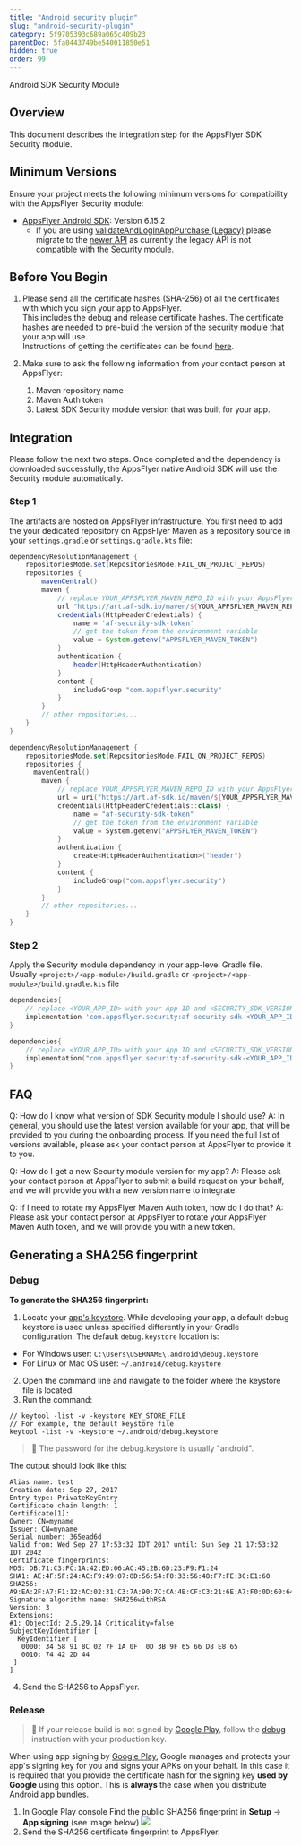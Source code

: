 ```yaml
---
title: "Android security plugin"
slug: "android-security-plugin"
category: 5f9705393c689a065c409b23
parentDoc: 5fa0443749be540011850e51
hidden: true
order: 99
---
```


Android SDK Security Module

## Overview
This document describes the integration step for the AppsFlyer SDK Security module.


## Minimum Versions

Ensure your project meets the following minimum versions for compatibility with the AppsFlyer Security module:

- [AppsFlyer Android SDK](https://dev.appsflyer.com/hc/docs/android-sdk): Version 6.15.2
    * If you are using [validateAndLogInAppPurchase (Legacy)](https://dev.appsflyer.com/hc/docs/validate-and-log-purchase-android#validateandloginapppurchase-legacy) please migrate to the [newer API](https://dev.appsflyer.com/hc/docs/validate-and-log-purchase-android#implement-validateandloginapppurchase-beta) as currently the legacy API is not compatible with the Security module. 


## Before You Begin

 1. Please send all the certificate hashes (SHA-256) of all the certificates with which you sign your app to AppsFlyer. <br>This includes the debug and release certificate hashes. The certificate hashes are needed to pre-build the version of the security module that your app will use.</br>
Instructions of getting the certificates can be found [here](#sha256-fingerprint). </br>

2. Make sure to ask the following information from your contact person at AppsFlyer:
	1. Maven repository name
	2. Maven Auth token
	3. Latest SDK Security module version that was built for your app.


## Integration

Please follow the next two steps. Once completed and the dependency is downloaded successfully, the AppsFlyer native Android SDK will use the Security  module automatically. 

### Step 1
The artifacts are hosted on AppsFlyer infrastructure.
You first need to add the your dedicated repository on AppsFlyer Maven as a repository source in your `settings.gradle` or `settings.gradle.kts` file:
```groovy
dependencyResolutionManagement {
    repositoriesMode.set(RepositoriesMode.FAIL_ON_PROJECT_REPOS)
    repositories {
        mavenCentral()
        maven {
            // replace YOUR_APPSFLYER_MAVEN_REPO_ID with your AppsFlyer Maven Repo ID (starting with af-rn-)
            url "https://art.af-sdk.io/maven/${YOUR_APPSFLYER_MAVEN_REPO_ID}"
            credentials(HttpHeaderCredentials) {
                name = 'af-security-sdk-token'
                // get the token from the environment variable
                value = System.getenv("APPSFLYER_MAVEN_TOKEN")
            }
            authentication {
                header(HttpHeaderAuthentication)
            }
            content { 
                includeGroup "com.appsflyer.security" 
            }
        }
        // other repositories...
    }
}
```
```kotlin
dependencyResolutionManagement {
    repositoriesMode.set(RepositoriesMode.FAIL_ON_PROJECT_REPOS)    
    repositories {
      mavenCentral()
        maven {
            // replace YOUR_APPSFLYER_MAVEN_REPO_ID with your AppsFlyer Maven Repo ID (starting with af-rn-)
            url = uri("https://art.af-sdk.io/maven/${YOUR_APPSFLYER_MAVEN_REPO_ID}")
            credentials(HttpHeaderCredentials::class) {
                name = "af-security-sdk-token"
                // get the token from the environment variable
                value = System.getenv("APPSFLYER_MAVEN_TOKEN")
            }
            authentication {
                create<HttpHeaderAuthentication>("header")
            }
            content {
                includeGroup("com.appsflyer.security")
            }
        }
        // other repositories...
    }
}
```

### Step 2

Apply the Security module dependency in your app-level Gradle file.
Usually `<project>/<app-module>/build.gradle` or `<project>/<app-module>/build.gradle.kts` file

```groovy
dependencies{
    // replace <YOUR_APP_ID> with your App ID and <SECURITY_SDK_VERSION> with the version of the Security module   
    implementation 'com.appsflyer.security:af-security-sdk-<YOUR_APP_ID>:<SECURITY_SDK_VERSION>'
}
```
```kotlin
dependencies{
    // replace <YOUR_APP_ID> with your App ID and <SECURITY_SDK_VERSION> with the version of the Security SDK   
    implementation("com.appsflyer.security:af-security-sdk-<YOUR_APP_ID>:<SECURITY_SDK_VERSION>")
}
```
## FAQ

Q: How do I know what version of SDK Security module I should use? 
A: In general, you should use the latest version available for your app, that will be provided to you during the onboarding process. If you need the full list of versions available, please ask your contact person at AppsFlyer to provide it to you. 

Q: How do I get a new Security module version for my app? 
A: Please ask your contact person at AppsFlyer to submit a build request on your behalf, and we will provide you with a new version name to integrate.

Q: If I need to rotate my AppsFlyer Maven Auth token, how do I do that? 
A: Please ask your contact person at AppsFlyer to rotate your AppsFlyer Maven Auth token, and we will provide you with a new token.

## Generating a SHA256 fingerprint
### Debug
**To generate the SHA256 fingerprint:**

1. Locate your [app's keystore](https://developer.android.com/training/articles/keystore).
  While developing your app, a default debug keystore is used unless specified differently in your Gradle configuration.
  The default `debug.keystore` location is:
  * For Windows user: `C:\Users\USERNAME\.android\debug.keystore`
  * For Linux or Mac OS user: `~/.android/debug.keystore`
2. Open the command line and navigate to the folder where the keystore file is located.
3. Run the command:

```shell
// keytool -list -v -keystore KEY_STORE_FILE
// For example, the default keystore file 
keytool -list -v -keystore ~/.android/debug.keystore
```

> 🚧 The password for the debug.keystore is usually \"android\".

The output should look like this:

```text 
Alias name: test
Creation date: Sep 27, 2017
Entry type: PrivateKeyEntry
Certificate chain length: 1
Certificate[1]:
Owner: CN=myname
Issuer: CN=myname
Serial number: 365ead6d
Valid from: Wed Sep 27 17:53:32 IDT 2017 until: Sun Sep 21 17:53:32 IDT 2042
Certificate fingerprints:
MD5: DB:71:C3:FC:1A:42:ED:06:AC:45:2B:6D:23:F9:F1:24
SHA1: AE:4F:5F:24:AC:F9:49:07:8D:56:54:F0:33:56:48:F7:FE:3C:E1:60
SHA256: A9:EA:2F:A7:F1:12:AC:02:31:C3:7A:90:7C:CA:4B:CF:C3:21:6E:A7:F0:0D:60:64:4F:4B:5B:2A:D3:E1:86:C9
Signature algorithm name: SHA256withRSA
Version: 3
Extensions:
#1: ObjectId: 2.5.29.14 Criticality=false
SubjectKeyIdentifier [
  KeyIdentifier [
   0000: 34 58 91 8C 02 7F 1A 0F  0D 3B 9F 65 66 D8 E8 65 
   0010: 74 42 2D 44                    
 ]
]
```

4. Send the SHA256 to AppsFlyer. 

### Release

> 🚧 If your release build is not signed by [Google Play](https://developer.android.com/studio/publish/app-signing#google-play-app-signing), follow the [debug](#debug-sha256-fingerprint) instruction with your production key.

When using app signing by [Google Play](https://developer.android.com/studio/publish/app-signing#google-play-app-signing), Google manages and protects your app's signing key for you and signs your APKs on your behalf. In this case it is required that you provide the certificate hash for the signing key **used by Google** using this option. This is **always** the case when you distribute Android app bundles.</br>

1. In Google Play console Find the public SHA256 fingerprint in **Setup** -> **App signing** (see image below)
![](https://files.readme.io/8574437-Screenshot_2023-11-27_at_11.30.43.png)
2. Send the SHA256 certificate fingerprint to AppsFlyer.